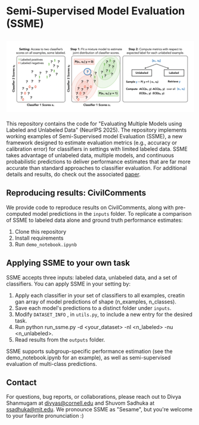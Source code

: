 #  Semi-Supervised Model Evaluation (SSME)

![SSME Diagram](./explainer.png)
---

This repository contains the code for "Evaluating Multiple Models using Labeled and Unlabeled Data" (NeurIPS 2025). The repository implements working examples of Semi-Supervised model Evaluation (SSME), a new framework designed to estimate evaluation metrics (e.g., accuracy or calibration error) for classifiers in settings with limited labeled data.
SSME takes advantage of unlabeled data, multiple models, and continuous probabilistic predictions to deliver performance estimates that are far more accurate 
than standard approaches to classifier evaluation. For additional details and results, do check out the associated [paper](https://arxiv.org/abs/2501.11866).

## Reproducing results: CivilComments

We provide code to reproduce results on CivilComments, along with pre-computed model predictions in the `inputs` folder. To replicate a comparison of SSME to labeled data alone and ground truth performance estimates: 

1. Clone this repository 
2. Install requirements 
3. Run `demo_notebook.ipynb` 

## Applying SSME to your own task 

SSME accepts three inputs: labeled data, unlabeled data, and a set of classifiers. You can apply SSME in your setting by:

1. Apply each classifier in your set of classifiers to all examples, creatin gan array of model predictions of shape (n_examples, n_classes). 
2. Save each model's predictions to a distinct folder under `inputs`.
3. Modify `DATASET_INFO` , in `utils.py`, to include a new entry for the desired task.
4. Run python run_ssme.py -d <your_dataset> -nl <n_labeled> -nu <n_unlabeled>.
5. Read results from the `outputs` folder.

SSME supports subgroup-specific performance estimation (see the demo_notebook.ipynb for an example), as well as semi-supervised evaluation of multi-class predictions. 

## Contact

For questions, bug reports, or collaborations, please reach out to Divya Shanmugam at [divyas@cornell.edu](mailto:divyas@cornell.edu) and Shuvom Sadhuka at [ssadhuka@mit.edu](mailto:ssadhuka@mit.edu). We pronounce SSME as "Sesame", but you're welcome to your favorite pronunciation :) 